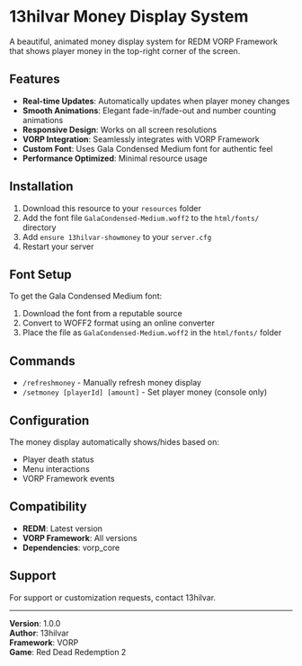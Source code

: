 # 13hilvar Money Display System

A beautiful, animated money display system for REDM VORP Framework that shows player money in the top-right corner of the screen.

## Features

- **Real-time Updates**: Automatically updates when player money changes
- **Smooth Animations**: Elegant fade-in/fade-out and number counting animations
- **Responsive Design**: Works on all screen resolutions
- **VORP Integration**: Seamlessly integrates with VORP Framework
- **Custom Font**: Uses Gala Condensed Medium font for authentic feel
- **Performance Optimized**: Minimal resource usage

## Installation

1. Download this resource to your `resources` folder
2. Add the font file `GalaCondensed-Medium.woff2` to the `html/fonts/` directory
3. Add `ensure 13hilvar-showmoney` to your `server.cfg`
4. Restart your server

## Font Setup

To get the Gala Condensed Medium font:
1. Download the font from a reputable source
2. Convert to WOFF2 format using an online converter
3. Place the file as `GalaCondensed-Medium.woff2` in the `html/fonts/` folder

## Commands

- `/refreshmoney` - Manually refresh money display
- `/setmoney [playerId] [amount]` - Set player money (console only)

## Configuration

The money display automatically shows/hides based on:
- Player death status
- Menu interactions
- VORP Framework events

## Compatibility

- **REDM**: Latest version
- **VORP Framework**: All versions
- **Dependencies**: vorp_core

## Support

For support or customization requests, contact 13hilvar.

---

**Version**: 1.0.0  
**Author**: 13hilvar  
**Framework**: VORP  
**Game**: Red Dead Redemption 2